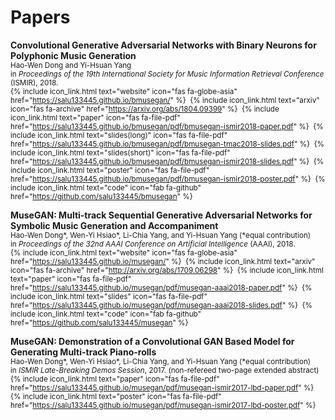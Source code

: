 # Papers

__Convolutional Generative Adversarial Networks with Binary Neurons for Polyphonic Music Generation__<br>
<span style="font-size:smaller;">
  Hao-Wen Dong and Yi-Hsuan Yang<br>
  in _Proceedings of the 19th International Society for Music Information Retrieval Conference_ (ISMIR), 2018.<br>
  {% include icon_link.html text="website" icon="fas fa-globe-asia" href="https://salu133445.github.io/bmusegan/" %}&nbsp;
  {% include icon_link.html text="arxiv" icon="fas fa-archive" href="https://arxiv.org/abs/1804.09399" %}&nbsp;
  {% include icon_link.html text="paper" icon="fas fa-file-pdf" href="https://salu133445.github.io/bmusegan/pdf/bmusegan-ismir2018-paper.pdf" %}&nbsp;
  {% include icon_link.html text="slides(long)" icon="fas fa-file-pdf" href="https://salu133445.github.io/bmusegan/pdf/bmusegan-tmac2018-slides.pdf" %}&nbsp;
  {% include icon_link.html text="slides(short)" icon="fas fa-file-pdf" href="https://salu133445.github.io/bmusegan/pdf/bmusegan-ismir2018-slides.pdf" %}&nbsp;
  {% include icon_link.html text="poster" icon="fas fa-file-pdf" href="https://salu133445.github.io/bmusegan/pdf/bmusegan-ismir2018-poster.pdf" %}&nbsp;
  {% include icon_link.html text="code" icon="fab fa-github" href="https://github.com/salu133445/bmusegan" %}
</span>

__MuseGAN: Multi-track Sequential Generative Adversarial Networks for Symbolic Music Generation and Accompaniment__<br>
<span style="font-size:smaller;">
  Hao-Wen Dong\*, Wen-Yi Hsiao\*, Li-Chia Yang, and Yi-Hsuan Yang (\*equal contribution)<br>
  in _Proceedings of the 32nd AAAI Conference on Artificial Intelligence_ (AAAI), 2018.<br>
  {% include icon_link.html text="website" icon="fas fa-globe-asia" href="https://salu133445.github.io/musegan/" %}&nbsp;
  {% include icon_link.html text="arxiv" icon="fas fa-archive" href="http://arxiv.org/abs/1709.06298" %}&nbsp;
  {% include icon_link.html text="paper" icon="fas fa-file-pdf" href="https://salu133445.github.io/musegan/pdf/musegan-aaai2018-paper.pdf" %}&nbsp;
  {% include icon_link.html text="slides" icon="fas fa-file-pdf" href="https://salu133445.github.io/musegan/pdf/musegan-aaai2018-slides.pdf" %}&nbsp;
  {% include icon_link.html text="code" icon="fab fa-github" href="https://github.com/salu133445/musegan" %}
</span>

__MuseGAN: Demonstration of a Convolutional GAN Based Model for Generating Multi-track Piano-rolls__<br>
<span style="font-size:smaller;">
  Hao-Wen Dong\*, Wen-Yi Hsiao\*, Li-Chia Yang, and Yi-Hsuan Yang (\*equal contribution)<br>
  in _ISMIR Late-Breaking Demos Session_, 2017. (non-refereed two-page extended abstract)<br>
  {% include icon_link.html text="paper" icon="fas fa-file-pdf" href="https://salu133445.github.io/musegan/pdf/musegan-ismir2017-lbd-paper.pdf" %}&nbsp;
  {% include icon_link.html text="poster" icon="fas fa-file-pdf" href="https://salu133445.github.io/musegan/pdf/musegan-ismir2017-lbd-poster.pdf" %}
</span>
